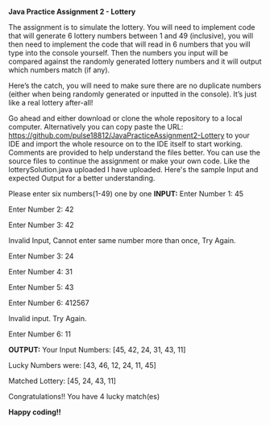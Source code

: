 **Java Practice Assignment 2 - Lottery**

The assignment is to simulate the lottery. You will need to implement code that will generate 6 lottery numbers between 1 and 49 (inclusive), you will then need to implement the code that will read in 6 numbers that you will type into the console yourself. Then the numbers you input will be compared against the randomly generated lottery numbers and it will output which numbers match (if any).

Here’s the catch, you will need to make sure there are no duplicate numbers (either when being randomly generated or inputted in the console). It’s just like a real lottery after-all!

Go ahead and either download or clone the whole repository to a local computer. 
Alternatively you can copy paste the URL: https://github.com/pulse18812/JavaPracticeAssignment2-Lottery to your IDE and import the whole resource on to the IDE itself to start working.
Comments are provided to help understand the files better.
You can use the source files to continue the assignment or make your own code. Like the lotterySolution.java uploaded I have uploaded.
Here's the sample Input and expected Output for a better understanding.

Please enter six numbers(1-49) one by one
**INPUT:**
Enter Number 1: 45

Enter Number 2: 42

Enter Number 3: 42

Invalid Input, Cannot enter same number more than once, Try Again.

Enter Number 3: 24

Enter Number 4: 31

Enter Number 5: 43

Enter Number 6: 412567

Invalid input. Try Again.

Enter Number 6: 11

**OUTPUT:**
Your Input Numbers: [45, 42, 24, 31, 43, 11]

Lucky Numbers were: [43, 46, 12, 24, 11, 45]

Matched Lottery: [45, 24, 43, 11]


Congratulations!! You have 4 lucky match(es) 


 **Happy coding!!**
